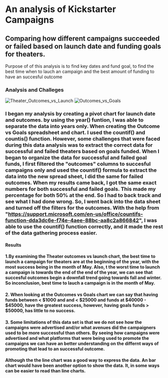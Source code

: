 # An analysis of Kickstarter Campaigns

## Comparing how different campaigns succeeded or failed  based on launch date and funding goals for theaters.  
Purpose of of this analysis is to find key dates and fund goal, to find the best time when to lauch an campaign and the best amount of funding to have an succesful outcome

### Analysis and Challeges


![Theater_Outcomes_vs_Launch](https://user-images.githubusercontent.com/117749494/202919656-b47f5b3d-0cd6-4761-bbce-cfaf3209efd7.PNG)
![Outcomes_vs_Goals](https://user-images.githubusercontent.com/117749494/202929781-7d94dd21-1537-483f-9d8d-e1b339278733.PNG)



### I began my analysis by creating a pivot chart for launch date and outcomes. by using the year() funtion, I was able to separate the data into years only. When creating the Outcome vs Goals spreadsheet and chart. I used the countif() and countis() function. However, some challenges that were faced during this data analysis was to extract the correct data for successful and failed theaters based on goals funded. When I began to organize the data for successful and failed goal funds, I first filtered the "outcomes" columns to succesful campaigns only and used the countif() formula to extract the data into the new spread sheet, I did the same for failed outcomes. When my results came back, I got the same exact numbers for both successful and failed goals. This made my percentage for both 50% at the end. So I had to back track and see what I had done wrong. So, I went back into the data sheet and turned off the filters for the outcomes. With the help from "https://support.microsoft.com/en-us/office/countifs-function-dda3dc6e-f74e-4aee-88bc-aa8c2a866842", I was able to use the countif() function correctly, and it made the rest of the data gathering process easier. 

#### Results

#### 1.By examining the Theater outcomes vs launch chart, the best time to launch a campaign for theaters are at the beginning of the year, with the most success being in the month of May. Also, t the worst time to launch a campaign is towards the end of the end of the year, we can see that succesful outcomes begin a downfall trend going towards fall and winter. So inconclusion, best time to lauch a campaign is in the month of May. 

#### 2. When looking at the Outcomes vs Goals chart we can say that having funds between < $1000 and and < $25000 and funds at $40000 - $45000, have the greatest success, however, having goals funds > $50000, has little to no success.

#### 3. Some limitations of this data set is that we do not see how the campaigns were advertised and/or what avenues did the campaigners used to be more successful than others. By seeing how campaigns were advertised and what platforms that were being used to promote the campaigns we can have an better understanding on the differnt ways of promoting that lead to an successful outcome.

#### Although the the line chart was a good way to express the data. An bar chart would have been another option to show the data. It, in some ways can be easier to read than line charts.
